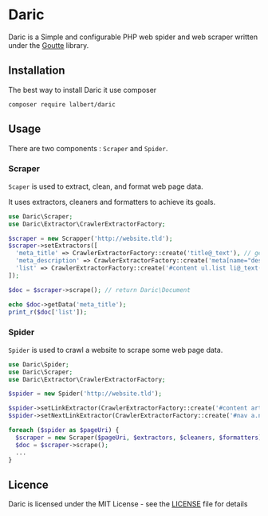 # Daric
Daric is a Simple and configurable PHP web spider and web scraper written under the [Goutte](https://github.com/FriendsOfPHP/Goutte) library.

## Installation

The best way to install Daric it use composer

	composer require lalbert/daric

## Usage

There are two components : `Scraper` and `Spider`.

### Scraper

`Scaper` is used to extract, clean, and format web page data.

It uses extractors, cleaners and formatters to achieve its goals.

```php
use Daric\Scraper;
use Daric\Extractor\CrawlerExtractorFactory;

$scraper = new Scrapper('http://website.tld');
$scraper->setExtractors([
  'meta_title' => CrawlerExtractorFactory::create('title@_text'), // get text node of <title></title>
  'meta_description' => CrawlerExtractorFactory::create('meta[name="description"]@content'), // get attribute "content" of <meta name="description" />
  'list' => CrawlerExtractorFactory::create('#content ul.list li@_text("array")') // get all text node of li item. Return an array
]);

$doc = $scraper->scrape(); // return Daric\Document

echo $doc->getData('meta_title');
print_r($doc['list']);
```

### Spider

`Spider` is used to crawl a website to scrape some web page data.

```php
use Daric\Spider;
use Daric\Scraper;
use Daric\Extractor\CrawlerExtractorFactory;

$spider = new Spider('http://website.tld');

$spider->setLinkExtractor(CrawlerExtractorFactory::create('#content article a.link@href("array")'));
$spider->setNextLinkExtractor(CrawlerExtractorFactory::create('#nav a.next@href'));

foreach ($spider as $pageUri) {
  $scraper = new Scraper($pageUri, $extractors, $cleaners, $formatters);
  $doc = $scraper->scrape();
  ...
}
```

## Licence

Daric is licensed under the MIT License - see the [LICENSE](LICENCE) file for details
